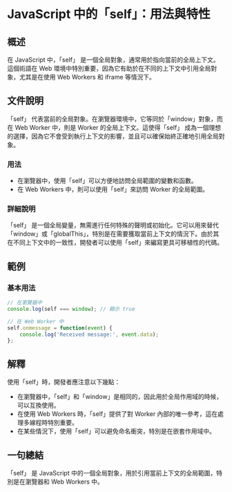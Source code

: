 <!--
Meta Description: # JavaScript 中的「self」：用法與特性 ## 概述 在 JavaScript 中，「self」 是一個全局對象，通常用於指向當前的全局上下文。這個術語在 Web 環境中特別重要，因為它有助於在不同的上下文中引用全局對象，尤其是在使用 Web Workers 和 iframe 等情況下...
Meta Keywords: self, web, worker, javascript, workers
-->

# JavaScript 中的「self」：用法與特性

## 概述
在 JavaScript 中，「self」 是一個全局對象，通常用於指向當前的全局上下文。這個術語在 Web 環境中特別重要，因為它有助於在不同的上下文中引用全局對象，尤其是在使用 Web Workers 和 iframe 等情況下。

## 文件說明
「self」 代表當前的全局對象。在瀏覽器環境中，它等同於「window」對象，而在 Web Worker 中，則是 Worker 的全局上下文。這使得「self」 成為一個理想的選擇，因為它不會受到執行上下文的影響，並且可以確保始終正確地引用全局對象。

### 用法
- 在瀏覽器中，使用「self」可以方便地訪問全局範圍的變數和函數。
- 在 Web Workers 中，則可以使用「self」來訪問 Worker 的全局範圍。

### 詳細說明
「self」 是一個全局變量，無需進行任何特殊的聲明或初始化。它可以用來替代「window」或「globalThis」，特別是在需要獲取當前上下文的情況下。由於其在不同上下文中的一致性，開發者可以使用「self」來編寫更具可移植性的代碼。

## 範例
### 基本用法
```javascript
// 在瀏覽器中
console.log(self === window); // 顯示 true

// 在 Web Worker 中
self.onmessage = function(event) {
    console.log('Received message:', event.data);
};
```

## 解釋
使用「self」時，開發者應注意以下幾點：
- 在瀏覽器中，「self」和「window」是相同的，因此用於全局作用域的時候，可以互換使用。
- 在使用 Web Workers 時，「self」提供了對 Worker 內部的唯一參考，這在處理多線程時特別重要。
- 在某些情況下，使用「self」可以避免命名衝突，特別是在嵌套作用域中。

## 一句總結
「self」 是 JavaScript 中的一個全局對象，用於引用當前上下文的全局範圍，特別是在瀏覽器和 Web Workers 中。